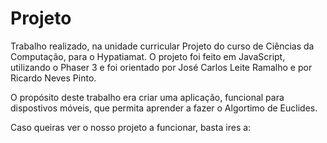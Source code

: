 # Projeto

Trabalho realizado, na unidade curricular Projeto do curso de Ciências da Computação, para o Hypatiamat. O projeto foi feito em JavaScript, utilizando o Phaser 3 e foi orientado por José Carlos Leite Ramalho e por Ricardo Neves Pinto.

O propósito deste trabalho era criar uma aplicação, funcional para dispostivos móveis, que permita aprender a fazer o Algortimo de Euclides.

Caso queiras ver o nosso projeto a funcionar, basta ires a: 
